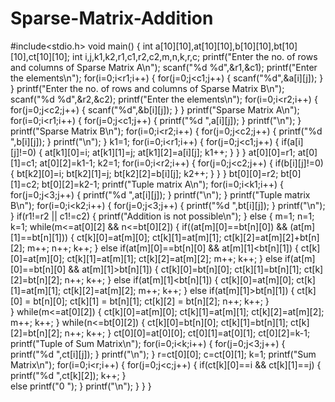 # Sparse-Matrix-Addition
#include<stdio.h>
void main()
{
    int a[10][10],at[10][10],b[10][10],bt[10][10],ct[10][10];
    int i,j,k1,k2,r1,c1,r2,c2,m,n,k,r,c;
    printf("Enter the no. of rows and columns of Sparse Matrix A\n");
    scanf("%d %d",&r1,&c1);
    printf("Enter the elements\n");
    for(i=0;i<r1;i++)
    {
        for(j=0;j<c1;j++)
        {
            scanf("%d",&a[i][j]);
        }
    }
    printf("Enter the no. of rows and columns of Sparse Matrix B\n");
    scanf("%d %d",&r2,&c2);
    printf("Enter the elements\n");
    for(i=0;i<r2;i++)
    {
        for(j=0;j<c2;j++)
        {
            scanf("%d",&b[i][j]);
        }
    }
    printf("Sparse Matrix A\n");
    for(i=0;i<r1;i++)
    {
        for(j=0;j<c1;j++)
        {
            printf("%d ",a[i][j]);
        }
        printf("\n");
    }
    printf("Sparse Matrix B\n");
    for(i=0;i<r2;i++)
    {
        for(j=0;j<c2;j++)
        {
            printf("%d ",b[i][j]);
        }
        printf("\n");
    }
    k1=1;
    for(i=0;i<r1;i++)
    {
        for(j=0;j<c1;j++)
        {
            if(a[i][j]!=0)
            {
                at[k1][0]=i;
                at[k1][1]=j;
                at[k1][2]=a[i][j];
                k1++;
            }
        }
    }
    at[0][0]=r1;
    at[0][1]=c1;
    at[0][2]=k1-1;
    k2=1;
    for(i=0;i<r2;i++)
    {
        for(j=0;j<c2;j++)
        {
            if(b[i][j]!=0)
            {
                bt[k2][0]=i;
                bt[k2][1]=j;
                bt[k2][2]=b[i][j];
                k2++;
            }
        }
    }
    bt[0][0]=r2;
    bt[0][1]=c2;
    bt[0][2]=k2-1;
    printf("Tuple matrix A\n");
    for(i=0;i<k1;i++)
    {
        for(j=0;j<3;j++)
        {
            printf("%d ",at[i][j]);
        }
        printf("\n");
    }
    printf("Tuple matrix B\n");
    for(i=0;i<k2;i++)
    {
        for(j=0;j<3;j++)
        {
            printf("%d ",bt[i][j]);
        }
        printf("\n");
    }
    if(r1!=r2 || c1!=c2)
    {
        printf("Addition is not possible\n");
    }
    else
    {
        m=1;
        n=1;
        k=1;
        while(m<=at[0][2] && n<=bt[0][2])
        {
            if((at[m][0]==bt[n][0]) && (at[m][1]==bt[n][1]))
            {
                ct[k][0]=at[m][0];
                ct[k][1]=at[m][1];
                ct[k][2]=at[m][2]+bt[n][2];
                m++;
                n++;
                k++;
            }
            else if(at[m][0]==bt[n][0] && at[m][1]<bt[n][1])
            {
                ct[k][0]=at[m][0];
                ct[k][1]=at[m][1];
                ct[k][2]=at[m][2];
                m++;
                k++; 
            }
            else if(at[m][0]==bt[n][0] && at[m][1]>bt[n][1])
            {
                ct[k][0]=bt[n][0];
                ct[k][1]=bt[n][1];
                ct[k][2]=bt[n][2];
                n++;
                k++; 
            }
            else if(at[m][1]<bt[n][1])
            {
                ct[k][0]=at[m][0];
                ct[k][1]=at[m][1];
                ct[k][2]=at[m][2];
                m++;
                k++;
            }
            else if(at[m][1]>bt[n][1]) 
            {
                ct[k][0] = bt[n][0];
                ct[k][1] = bt[n][1];
                ct[k][2] = bt[n][2];
                n++;
                k++;
            }    
        }
        while(m<=at[0][2])
        {
            ct[k][0]=at[m][0];
            ct[k][1]=at[m][1];
            ct[k][2]=at[m][2];
            m++;
            k++;
        }
        while(n<=bt[0][2])
        {
            ct[k][0]=bt[n][0];
            ct[k][1]=bt[n][1];
            ct[k][2]=bt[n][2];
            n++;
            k++;
        }
        ct[0][0]=at[0][0];
        ct[0][1]=at[0][1];
        ct[0][2]=k-1;
        printf("Tuple of Sum Matrix\n");
        for(i=0;i<k;i++)
        {
            for(j=0;j<3;j++)
            {
                printf("%d ",ct[i][j]);
            }
            printf("\n");
        }
        r=ct[0][0];
        c=ct[0][1];
        k=1;
        printf("Sum Matrix\n");
        for(i=0;i<r;i++)
        {
            for(j=0;j<c;j++)
            {
                if(ct[k][0]==i && ct[k][1]==j)
                {
                    printf("%d ",ct[k][2]);
                    k++;
                }    
                else
                    printf("0 ");
            }
            printf("\n");
        }
    }
}